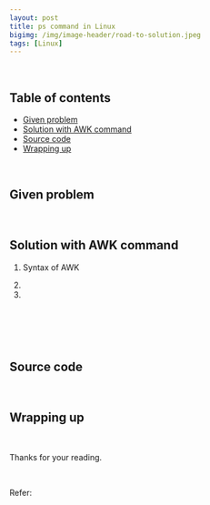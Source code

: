 ```yaml
---
layout: post
title: ps command in Linux
bigimg: /img/image-header/road-to-solution.jpeg
tags: [Linux]
---
```





<br>

## Table of contents
- [Given problem](#given-problem)
- [Solution with AWK command](#solution-with-awk-command)
- [Source code](#source-code)
- [Wrapping up](#wrapping-up)


<br>

## Given problem





<br>

## Solution with AWK command

1. Syntax of AWK




2. 




3. 





<br>

## 





<br>

## Source code





<br>

## Wrapping up





<br>

Thanks for your reading.

<br>

Refer:

